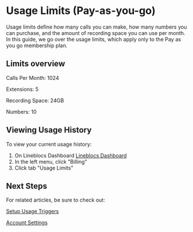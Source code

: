 # Usage Limits (Pay-as-you-go)

Usage limits define how many calls you can make, how many numbers you can purchase, and the amount of recording space you can use per month. In this guide, we go over the usage limits, which apply only to the Pay as you go membership plan.

## Limits overview

Calls Per Month: 1024

Extensions: 5

Recording Space: 24GB

Numbers: 10

## Viewing Usage History

To view your current usage history:

1. On Lineblocs Dashboard [Lineblocs Dashboard](https://app.lineblocs.com/#/dashboard/home)
2. In the left menu, click "Billing"
3. Click tab "Usage Limits"

## Next Steps

For related articles, be sure to check out:

[Setup Usage Triggers](https://lineblocs.com/resources/other-topics/usage-limits)

[Account Settings](https://lineblocs.com/resources/other-topics/account-settings)